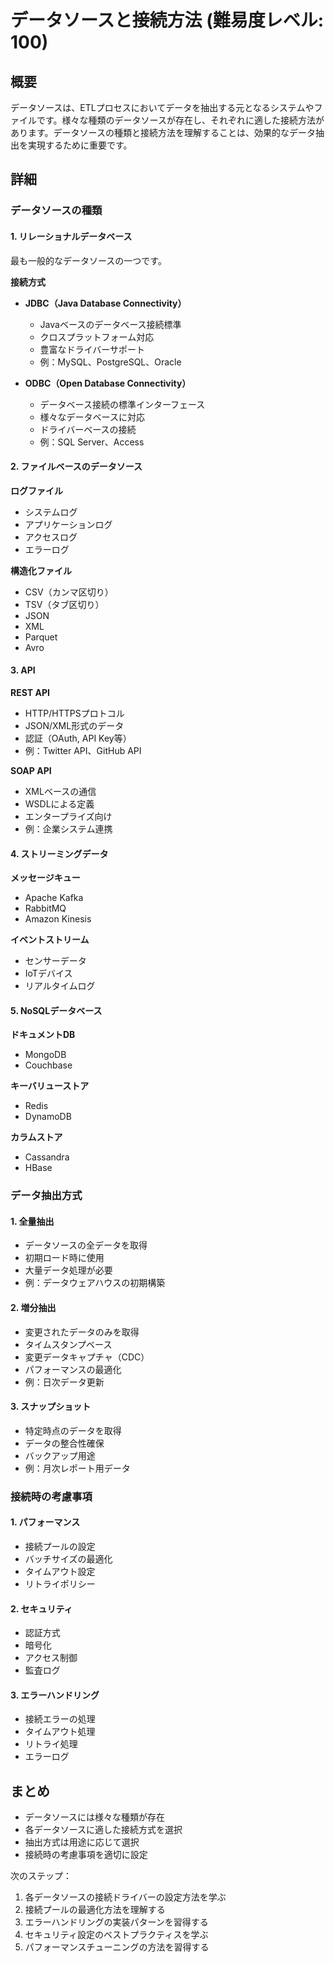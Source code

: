 # データソースと接続方法 (難易度レベル: 100)

## 概要
データソースは、ETLプロセスにおいてデータを抽出する元となるシステムやファイルです。様々な種類のデータソースが存在し、それぞれに適した接続方法があります。データソースの種類と接続方法を理解することは、効果的なデータ抽出を実現するために重要です。

## 詳細

### データソースの種類

#### 1. リレーショナルデータベース
最も一般的なデータソースの一つです。

**接続方式**
- **JDBC（Java Database Connectivity）**
  - Javaベースのデータベース接続標準
  - クロスプラットフォーム対応
  - 豊富なドライバーサポート
  - 例：MySQL、PostgreSQL、Oracle

- **ODBC（Open Database Connectivity）**
  - データベース接続の標準インターフェース
  - 様々なデータベースに対応
  - ドライバーベースの接続
  - 例：SQL Server、Access

#### 2. ファイルベースのデータソース

**ログファイル**
- システムログ
- アプリケーションログ
- アクセスログ
- エラーログ

**構造化ファイル**
- CSV（カンマ区切り）
- TSV（タブ区切り）
- JSON
- XML
- Parquet
- Avro

#### 3. API

**REST API**
- HTTP/HTTPSプロトコル
- JSON/XML形式のデータ
- 認証（OAuth, API Key等）
- 例：Twitter API、GitHub API

**SOAP API**
- XMLベースの通信
- WSDLによる定義
- エンタープライズ向け
- 例：企業システム連携

#### 4. ストリーミングデータ

**メッセージキュー**
- Apache Kafka
- RabbitMQ
- Amazon Kinesis

**イベントストリーム**
- センサーデータ
- IoTデバイス
- リアルタイムログ

#### 5. NoSQLデータベース

**ドキュメントDB**
- MongoDB
- Couchbase

**キーバリューストア**
- Redis
- DynamoDB

**カラムストア**
- Cassandra
- HBase

### データ抽出方式

#### 1. 全量抽出
- データソースの全データを取得
- 初期ロード時に使用
- 大量データ処理が必要
- 例：データウェアハウスの初期構築

#### 2. 増分抽出
- 変更されたデータのみを取得
- タイムスタンプベース
- 変更データキャプチャ（CDC）
- パフォーマンスの最適化
- 例：日次データ更新

#### 3. スナップショット
- 特定時点のデータを取得
- データの整合性確保
- バックアップ用途
- 例：月次レポート用データ

### 接続時の考慮事項

#### 1. パフォーマンス
- 接続プールの設定
- バッチサイズの最適化
- タイムアウト設定
- リトライポリシー

#### 2. セキュリティ
- 認証方式
- 暗号化
- アクセス制御
- 監査ログ

#### 3. エラーハンドリング
- 接続エラーの処理
- タイムアウト処理
- リトライ処理
- エラーログ

## まとめ
- データソースには様々な種類が存在
- 各データソースに適した接続方式を選択
- 抽出方式は用途に応じて選択
- 接続時の考慮事項を適切に設定

次のステップ：
1. 各データソースの接続ドライバーの設定方法を学ぶ
2. 接続プールの最適化方法を理解する
3. エラーハンドリングの実装パターンを習得する
4. セキュリティ設定のベストプラクティスを学ぶ
5. パフォーマンスチューニングの方法を習得する 
